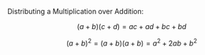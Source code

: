 
<script type="text/javascript" async
  src="https://cdn.mathjax.org/mathjax/latest/MathJax.js?config=TeX-MML-AM_CHTML"></script>


Distributing a Multiplication over Addition:

$$(a + b)(c + d) = ac + ad + bc + bd$$

$$(a + b)^{2} = (a + b)(a + b) = a^{2} + 2ab + b^{2}$$